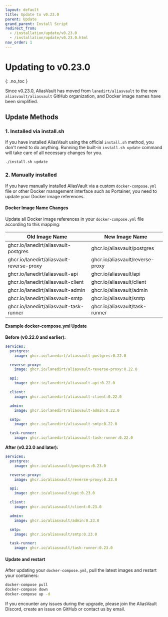 ```yaml
---
layout: default
title: Update to v0.23.0
parent: Update
grand_parent: Install Script
redirect_from:
  - /installation/update/v0.23.0
  - /installation/update/v0.23.0.html
nav_order: 1
---
```


# Updating to v0.23.0
{: .no_toc }

Since v0.23.0, AliasVault has moved from `lanedirt/aliasvault` to the new `aliasvault/aliasvault` GitHub organization, and Docker image names have been simplified.

## Update Methods

### 1. Installed via install.sh

If you have installed AliasVault using the official `install.sh` method, you don't need to do anything. Running the built-in `install.sh update` command will take care of all necessary changes for you.

```bash
./install.sh update
```

### 2. Manually installed

If you have manually installed AliasVault via a custom `docker-compose.yml` file or other Docker management interface such as Portainer, you need to update your Docker image references.

#### Docker Image Name Changes

Update all Docker image references in your `docker-compose.yml` file according to this mapping:

| Old Image Name | New Image Name |
|----------------|----------------|
| ghcr.io/lanedirt/aliasvault-postgres | ghcr.io/aliasvault/postgres |
| ghcr.io/lanedirt/aliasvault-reverse-proxy | ghcr.io/aliasvault/reverse-proxy |
| ghcr.io/lanedirt/aliasvault-api | ghcr.io/aliasvault/api |
| ghcr.io/lanedirt/aliasvault-client | ghcr.io/aliasvault/client |
| ghcr.io/lanedirt/aliasvault-admin | ghcr.io/aliasvault/admin |
| ghcr.io/lanedirt/aliasvault-smtp | ghcr.io/aliasvault/smtp |
| ghcr.io/lanedirt/aliasvault-task-runner | ghcr.io/aliasvault/task-runner |

#### Example docker-compose.yml Update

**Before (v0.22.0 and earlier):**
```yaml
services:
  postgres:
    image: ghcr.io/lanedirt/aliasvault-postgres:0.22.0

  reverse-proxy:
    image: ghcr.io/lanedirt/aliasvault-reverse-proxy:0.22.0

  api:
    image: ghcr.io/lanedirt/aliasvault-api:0.22.0

  client:
    image: ghcr.io/lanedirt/aliasvault-client:0.22.0

  admin:
    image: ghcr.io/lanedirt/aliasvault-admin:0.22.0

  smtp:
    image: ghcr.io/lanedirt/aliasvault-smtp:0.22.0

  task-runner:
    image: ghcr.io/lanedirt/aliasvault-task-runner:0.22.0
```

**After (v0.23.0 and later):**
```yaml
services:
  postgres:
    image: ghcr.io/aliasvault/postgres:0.23.0

  reverse-proxy:
    image: ghcr.io/aliasvault/reverse-proxy:0.23.0

  api:
    image: ghcr.io/aliasvault/api:0.23.0

  client:
    image: ghcr.io/aliasvault/client:0.23.0

  admin:
    image: ghcr.io/aliasvault/admin:0.23.0

  smtp:
    image: ghcr.io/aliasvault/smtp:0.23.0

  task-runner:
    image: ghcr.io/aliasvault/task-runner:0.23.0
```

#### Update and restart

After updating your `docker-compose.yml`, pull the latest images and restart your containers:

```bash
docker-compose pull
docker-compose down
docker-compose up -d
```

If you encounter any issues during the upgrade, please join the AliasVault Discord, create an issue on GitHub or contact us by email.